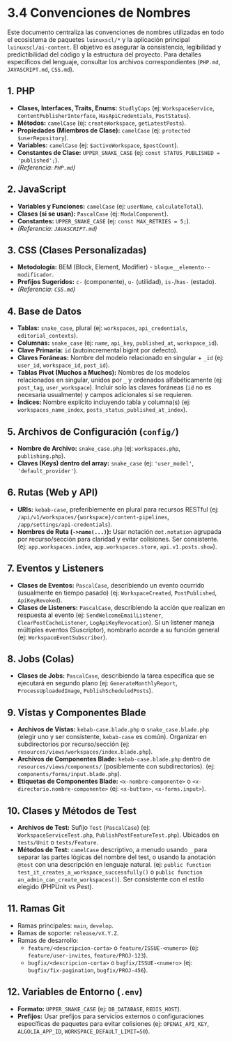 # 3.4 Convenciones de Nombres

Este documento centraliza las convenciones de nombres utilizadas en todo el ecosistema de paquetes `luinuxscl/*` y la aplicación principal `luinuxscl/ai-content`. El objetivo es asegurar la consistencia, legibilidad y predictibilidad del código y la estructura del proyecto. Para detalles específicos del lenguaje, consultar los archivos correspondientes (`PHP.md`, `JAVASCRIPT.md`, `CSS.md`).

## 1. PHP

* **Clases, Interfaces, Traits, Enums:** `StudlyCaps` (ej: `WorkspaceService`, `ContentPublisherInterface`, `HasApiCredentials`, `PostStatus`).
* **Métodos:** `camelCase` (ej: `createWorkspace`, `getLatestPosts`).
* **Propiedades (Miembros de Clase):** `camelCase` (ej: `protected $userRepository`).
* **Variables:** `camelCase` (ej: `$activeWorkspace`, `$postCount`).
* **Constantes de Clase:** `UPPER_SNAKE_CASE` (ej: `const STATUS_PUBLISHED = 'published';`).
* *(Referencia: `PHP.md`)*

## 2. JavaScript

* **Variables y Funciones:** `camelCase` (ej: `userName`, `calculateTotal`).
* **Clases (si se usan):** `PascalCase` (ej: `ModalComponent`).
* **Constantes:** `UPPER_SNAKE_CASE` (ej: `const MAX_RETRIES = 5;`).
* *(Referencia: `JAVASCRIPT.md`)*

## 3. CSS (Clases Personalizadas)

* **Metodología:** BEM (Block, Element, Modifier) - `bloque__elemento--modificador`.
* **Prefijos Sugeridos:** `c-` (componente), `u-` (utilidad), `is-`/`has-` (estado).
* *(Referencia: `CSS.md`)*

## 4. Base de Datos

* **Tablas:** `snake_case`, plural (ej: `workspaces`, `api_credentials`, `editorial_contexts`).
* **Columnas:** `snake_case` (ej: `name`, `api_key`, `published_at`, `workspace_id`).
* **Clave Primaria:** `id` (autoincremental bigint por defecto).
* **Claves Foráneas:** Nombre del modelo relacionado en singular + `_id` (ej: `user_id`, `workspace_id`, `post_id`).
* **Tablas Pivot (Muchos a Muchos):** Nombres de los modelos relacionados en singular, unidos por `_` y ordenados alfabéticamente (ej: `post_tag`, `user_workspace`). Incluir solo las claves foráneas (`id` no es necesaria usualmente) y campos adicionales si se requieren.
* **Índices:** Nombre explícito incluyendo tabla y columna(s) (ej: `workspaces_name_index`, `posts_status_published_at_index`).

## 5. Archivos de Configuración (`config/`)

* **Nombre de Archivo:** `snake_case.php` (ej: `workspaces.php`, `publishing.php`).
* **Claves (Keys) dentro del array:** `snake_case` (ej: `'user_model'`, `'default_provider'`).

## 6. Rutas (Web y API)

* **URIs:** `kebab-case`, preferiblemente en plural para recursos RESTful (ej: `/api/v1/workspaces/{workspace}/content-pipelines`, `/app/settings/api-credentials`).
* **Nombres de Ruta (`->name(...)`):** Usar notación `dot.notation` agrupada por recurso/sección para claridad y evitar colisiones. Ser consistente. (ej: `app.workspaces.index`, `app.workspaces.store`, `api.v1.posts.show`).

## 7. Eventos y Listeners

* **Clases de Eventos:** `PascalCase`, describiendo un evento ocurrido (usualmente en tiempo pasado) (ej: `WorkspaceCreated`, `PostPublished`, `ApiKeyRevoked`).
* **Clases de Listeners:** `PascalCase`, describiendo la acción que realizan en respuesta al evento (ej: `SendWelcomeEmailListener`, `ClearPostCacheListener`, `LogApiKeyRevocation`). Si un listener maneja múltiples eventos (Suscriptor), nombrarlo acorde a su función general (ej: `WorkspaceEventSubscriber`).

## 8. Jobs (Colas)

* **Clases de Jobs:** `PascalCase`, describiendo la tarea específica que se ejecutará en segundo plano (ej: `GenerateMonthlyReport`, `ProcessUploadedImage`, `PublishScheduledPosts`).

## 9. Vistas y Componentes Blade

* **Archivos de Vistas:** `kebab-case.blade.php` o `snake_case.blade.php` (elegir uno y ser consistente, `kebab-case` es común). Organizar en subdirectorios por recurso/sección (ej: `resources/views/workspaces/index.blade.php`).
* **Archivos de Componentes Blade:** `kebab-case.blade.php` dentro de `resources/views/components/` (posiblemente con subdirectorios). (ej: `components/forms/input.blade.php`).
* **Etiquetas de Componentes Blade:** `<x-nombre-componente>` o `<x-directorio.nombre-componente>` (ej: `<x-button>`, `<x-forms.input>`).

## 10. Clases y Métodos de Test

* **Archivos de Test:** Sufijo `Test` (`PascalCase`) (ej: `WorkspaceServiceTest.php`, `PublishPostFeatureTest.php`). Ubicados en `tests/Unit` o `tests/Feature`.
* **Métodos de Test:** `camelCase` descriptivo, a menudo usando `_` para separar las partes lógicas del nombre del test, o usando la anotación `@test` con una descripción en lenguaje natural. (ej: `public function test_it_creates_a_workspace_successfully()` o `public function an_admin_can_create_workspaces()`). Ser consistente con el estilo elegido (PHPUnit vs Pest).

## 11. Ramas Git

* Ramas principales: `main`, `develop`.
* Ramas de soporte: `release/vX.Y.Z`.
* Ramas de desarrollo:
    * `feature/<descripcion-corta>` o `feature/ISSUE-<numero>` (ej: `feature/user-invites`, `feature/PROJ-123`).
    * `bugfix/<descripcion-corta>` o `bugfix/ISSUE-<numero>` (ej: `bugfix/fix-pagination`, `bugfix/PROJ-456`).

## 12. Variables de Entorno (`.env`)

* **Formato:** `UPPER_SNAKE_CASE` (ej: `DB_DATABASE`, `REDIS_HOST`).
* **Prefijos:** Usar prefijos para servicios externos o configuraciones específicas de paquetes para evitar colisiones (ej: `OPENAI_API_KEY`, `ALGOLIA_APP_ID`, `WORKSPACE_DEFAULT_LIMIT=50`).